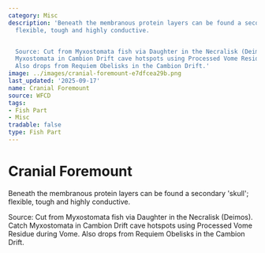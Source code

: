```yaml
---
category: Misc
description: 'Beneath the membranous protein layers can be found a secondary ''skull'';
  flexible, tough and highly conductive.


  Source: Cut from Myxostomata fish via Daughter in the Necralisk (Deimos). Catch
  Myxostomata in Cambion Drift cave hotspots using Processed Vome Residue during Vome.
  Also drops from Requiem Obelisks in the Cambion Drift.'
image: ../images/cranial-foremount-e7dfcea29b.png
last_updated: '2025-09-17'
name: Cranial Foremount
source: WFCD
tags:
- Fish Part
- Misc
tradable: false
type: Fish Part
---
```


# Cranial Foremount

Beneath the membranous protein layers can be found a secondary 'skull'; flexible, tough and highly conductive.

Source: Cut from Myxostomata fish via Daughter in the Necralisk (Deimos). Catch Myxostomata in Cambion Drift cave hotspots using Processed Vome Residue during Vome. Also drops from Requiem Obelisks in the Cambion Drift.

